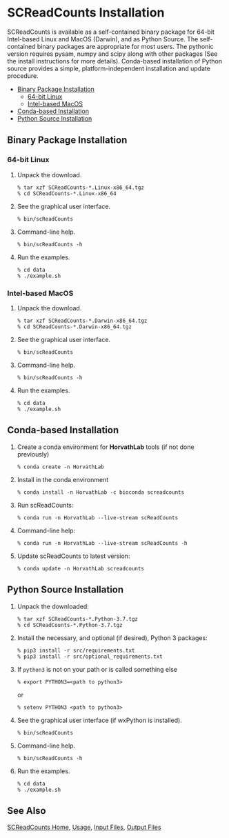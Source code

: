 
# SCReadCounts Installation #

SCReadCounts is available as a self-contained binary package for 64-bit Intel-based Linux and MacOS (Darwin), and as Python Source. The self-contained binary packages are appropriate for most users. The pythonic version requires pysam, numpy and scipy along with other packages (See the install instructions for more details). Conda-based installation of Python source provides a simple, platform-independent installation and update procedure. 

* [Binary Package Installation](#binary-package-installation)
  * [64-bit Linux](#64-bit-linux)
  * [Intel-based MacOS](#intel-based-macos)
* [Conda-based Installation](#conda-based-installation)
* [Python Source Installation](#python-source-installation)


## Binary Package Installation ##

### 64-bit Linux ###

1. Unpack the download.
    ```
    % tar xzf SCReadCounts-*.Linux-x86_64.tgz
    % cd SCReadCounts-*.Linux-x86_64
    ```
2. See the graphical user interface.
    ```
    % bin/scReadCounts
    ```
3. Command-line help.
    ```
    % bin/scReadCounts -h
    ```
4. Run the examples.
    ```
    % cd data
    % ./example.sh
    ```

### Intel-based MacOS ###
1. Unpack the download.
    ```
    % tar xzf SCReadCounts-*.Darwin-x86_64.tgz
    % cd SCReadCounts-*.Darwin-x86_64.tgz
    ```
2. See the graphical user interface.
    ```
    % bin/scReadCounts
    ```
3. Command-line help.
    ```
    % bin/scReadCounts -h
    ```
4. Run the examples.
    ```
    % cd data
    % ./example.sh
    ```

## Conda-based Installation ##

1. Create a conda environment for **HorvathLab** tools (if not done previously)
    ```
    % conda create -n HorvathLab
    ```
2. Install in the conda environment
    ```
    % conda install -n HorvathLab -c bioconda screadcounts
    ```
3. Run scReadCounts:
    ```
    % conda run -n HorvathLab --live-stream scReadCounts
    ```
4. Command-line help:
    ```
    % conda run -n HorvathLab --live-stream scReadCounts -h
    ```
5. Update scReadCounts to latest version:
    ```
    % conda update -n HorvathLab screadcounts
    ```

## Python Source Installation ##

1. Unpack the downloaded:
    ```
    % tar xzf SCReadCounts-*.Python-3.7.tgz
    % cd SCReadCounts-*.Python-3.7.tgz
    ```
2. Install the necessary, and optional (if desired), Python 3 packages:
    ```
    % pip3 install -r src/requirements.txt 
    % pip3 install -r src/optional_requirements.txt
    ```
3. If `python3` is not on your path or is called something else
    ```
    % export PYTHON3=<path to python3>
    ```
    or
    ```
    % setenv PYTHON3 <path to python3>
    ```
4. See the graphical user interface (if wxPython is installed).
    ```
    % bin/scReadCounts
    ```
5. Command-line help.
    ```
    % bin/scReadCounts -h
    ```
6. Run the examples.
    ```
    % cd data
    % ./example.sh
    ```

## See Also

[SCReadCounts Home](..), [Usage](Usage.md), [Input Files](InputFiles.md), [Output Files](OutputFiles.md)
